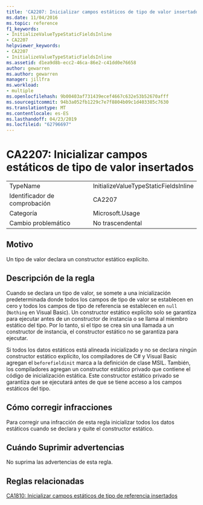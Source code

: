 ```yaml
---
title: 'CA2207: Inicializar campos estáticos de tipo de valor insertados'
ms.date: 11/04/2016
ms.topic: reference
f1_keywords:
- InitializeValueTypeStaticFieldsInline
- CA2207
helpviewer_keywords:
- CA2207
- InitializeValueTypeStaticFieldsInline
ms.assetid: d1ea9d8b-ecc2-46ca-86e2-c41dd0e76658
author: gewarren
ms.author: gewarren
manager: jillfra
ms.workload:
- multiple
ms.openlocfilehash: 9b00403af731439ecef4667c632e53b52670afff
ms.sourcegitcommit: 94b3a052fb1229c7e7f8804b09c1d403385c7630
ms.translationtype: MT
ms.contentlocale: es-ES
ms.lasthandoff: 04/23/2019
ms.locfileid: "62796697"
---
```

# <a name="ca2207-initialize-value-type-static-fields-inline"></a>CA2207: Inicializar campos estáticos de tipo de valor insertados

|||
|-|-|
|TypeName|InitializeValueTypeStaticFieldsInline|
|Identificador de comprobación|CA2207|
|Categoría|Microsoft.Usage|
|Cambio problemático|No trascendental|

## <a name="cause"></a>Motivo
 Un tipo de valor declara un constructor estático explícito.

## <a name="rule-description"></a>Descripción de la regla
 Cuando se declara un tipo de valor, se somete a una inicialización predeterminada donde todos los campos de tipo de valor se establecen en cero y todos los campos de tipo de referencia se establecen en `null` (`Nothing` en Visual Basic). Un constructor estático explícito solo se garantiza para ejecutar antes de un constructor de instancia o se llama al miembro estático del tipo. Por lo tanto, si el tipo se crea sin una llamada a un constructor de instancia, el constructor estático no se garantiza para ejecutar.

 Si todos los datos estáticos está alineada inicializado y no se declara ningún constructor estático explícito, los compiladores de C# y Visual Basic agregan el `beforefieldinit` marca a la definición de clase MSIL. También, los compiladores agregan un constructor estático privado que contiene el código de inicialización estática. Este constructor estático privado se garantiza que se ejecutará antes de que se tiene acceso a los campos estáticos del tipo.

## <a name="how-to-fix-violations"></a>Cómo corregir infracciones
 Para corregir una infracción de esta regla inicializar todos los datos estáticos cuando se declara y quite el constructor estático.

## <a name="when-to-suppress-warnings"></a>Cuándo Suprimir advertencias
 No suprima las advertencias de esta regla.

## <a name="related-rules"></a>Reglas relacionadas
 [CA1810: Inicializar campos estáticos de tipo de referencia insertados](../code-quality/ca1810-initialize-reference-type-static-fields-inline.md)